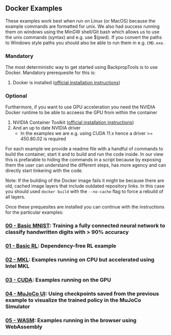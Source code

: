 ## Docker Examples
These examples work best when run on Linux (or MacOS) because the example commands are formatted for unix. We also had success running them on windows using the MinGW shell/Git bash which allows us to use the unix commands (syntax) and e.g. use $(pwd). If you convert the paths to Windows style paths you should also be able to run them in e.g. `CMD.exe`.
### Mandatory
The most deterministic way to get started using BackpropTools is to use Docker. Mandatory prerequesite for this is:
1. Docker is installed ([official installation instructions](https://docs.docker.com/engine/install/))

### Optional
Furthermore, if you want to use GPU acceleration you need the NVIDIA Docker runtime to be able to acceess the GPU from within the container
1. NVIDIA Container Toolkit ([official installation instructions](https://docs.nvidia.com/datacenter/cloud-native/container-toolkit/install-guide.html))
2. And an up to date NVIDIA driver
    * In the examples we are e.g. using CUDA 11.x hence a driver >= 450.80.02 is required

For each example we provide a readme file with a handful of commands to build the container, start it and to build and run the code inside. In our view this is prefarable to hiding the commands in a script because by exposing them the user can understand the different steps, has more agency and can directly start tinkering with the code.

Note: If the building of the Docker image fails it might be because there are old, cached image layers that include outdated repository links. In this case you should used `docker build` with the `--no-cache` flag to force a rebuild of all layers.

Once these prequesites are installed you can continue with the instructions for the particular examples:

### [00 - Basic MNIST](00_basic_mnist/README.MD): Training a fully connected neural network to classify handwritten digits with > 90% accuracy
### [01 - Basic RL](01_basic_rl/README.MD): Dependency-free RL example
### [02 - MKL](02_mkl/README.MD): Examples running on CPU but accelerated using Intel MKL
### [03 - CUDA](03_cuda/README.MD): Examples running on the GPU
### [04 - MuJoCo UI](04_mujoco_ui/README.MD): Using checkpoints saved from the previous example to visualize the trained policy in the MuJoCo Simulator
### [05 - WASM](05_wasm/README.MD): Examples running in the browser using WebAssembly
